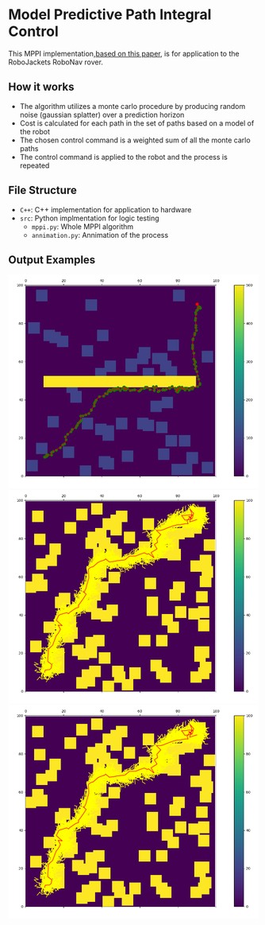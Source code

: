 # Model Predictive Path Integral Control
This MPPI implementation,[based on this paper](https://ieeexplore.ieee.org/stamp/stamp.jsp?tp=&arnumber=7487277), is for application to the RoboJackets RoboNav rover.

## How it works
- The algorithm utilizes a monte carlo procedure by producing random noise (gaussian splatter) over a prediction horizon
- Cost is calculated for each path in the set of paths based on a model of the robot
- The chosen control command is a weighted sum of all the monte carlo paths
- The control command is applied to the robot and the process is repeated

## File Structure
- `C++`: C++ implementation for application to hardware
- `src`: Python implmentation for logic testing
  - `mppi.py`: Whole MPPI algorithm
  - `annimation.py`: Annimation of the process

## Output Examples
![regular](images/regular.png "This is an example image")
![wall](images/wall.png "This is an example image")
![gaussian](images/gaussian.png "This is an example image")
